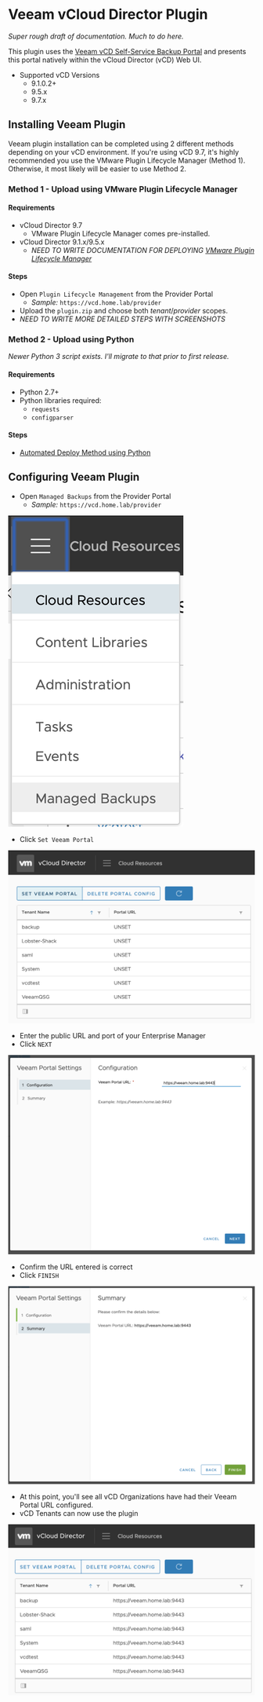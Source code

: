 # Veeam vCloud Director Plugin

*Super rough draft of documentation. Much to do here.*

This plugin uses the [Veeam vCD Self-Service Backup Portal](https://helpcenter.veeam.com/docs/backup/em/em_managing_vms_in_vcd_org.html?ver=95u4) and presents this portal  natively within the vCloud Director (vCD) Web UI.

* Supported vCD Versions
  * 9.1.0.2+
  * 9.5.x
  * 9.7.x

## Installing Veeam Plugin

Veeam plugin installation can be completed using 2 different methods depending on your vCD environment. If you're using vCD 9.7, it's highly recommended you use the VMware Plugin Lifecycle Manager (Method 1). Otherwise, it most likely will be easier to use Method 2.

### Method 1 - Upload using VMware Plugin Lifecycle Manager

#### Requirements

* vCloud Director 9.7
  * VMware Plugin Lifecycle Manager comes pre-installed.
* vCloud Director 9.1.x/9.5.x
  * *NEED TO WRITE DOCUMENTATION FOR DEPLOYING [VMware Plugin Lifecycle Manager](https://github.com/vmware/vcd-ext-sdk/tree/master/ui/plugin-lifecycle)*

#### Steps

* Open `Plugin Lifecycle Management` from the Provider Portal
  * *Sample:* `https://vcd.home.lab/provider`
* Upload the `plugin.zip` and choose both *tenant*/*provider* scopes.
* *NEED TO WRITE MORE DETAILED STEPS WITH SCREENSHOTS*

### Method 2 - Upload using Python

*Newer Python 3 script exists. I'll migrate to that prior to first release.*

#### Requirements

* Python 2.7+
* Python libraries required:
  * `requests`
  * `configparser`

#### Steps

* [Automated Deploy Method using Python](https://github.com/vmware/vcd-ext-sdk/tree/master/ui/vcd-plugin-seed#automated-deploy-method)

## Configuring Veeam Plugin

* Open `Managed Backups` from the Provider Portal
  * *Sample:* `https://vcd.home.lab/provider`

![Veeam Plugin](images/veeam-plugin.png)

* Click `Set Veeam Portal`

![Set Veeam Portal](images/set-veeam-portal.png)

* Enter the public URL and port of your Enterprise Manager
* Click `NEXT`

![Veeam Portal Settings](images/veeam-portal-settings.png)

* Confirm the URL entered is correct
* Click `FINISH`

![Confirm Portal Settings](images/confirm-portal-settings.png)

* At this point, you'll see all vCD Organizations have had their Veeam Portal URL configured.
* vCD Tenants can now use the plugin

![Portal Config Correct](images/portal-config-correct.png)
